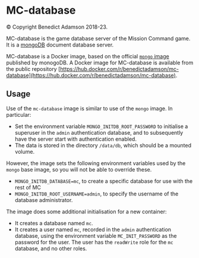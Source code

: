 # MC-database
© Copyright Benedict Adamson 2018-23.

MC-database is the game database server of the Mission Command game.
It is a [mongoDB](https://www.mongodb.com/) document database server.

MC-database is a Docker image, based on the official [`mongo` image](https://hub.docker.com/_/mongo) published by monogoDB. A Docker image for MC-database is available from the  public repository
[https://hub.docker.com/r/benedictadamson/mc-database](https://hub.docker.com/r/benedictadamson/mc-database).

## Usage
Use of the `mc-database` image is similar to use of the `mongo` image. In particular:
* Set the environment variable `MONGO_INITDB_ROOT_PASSWORD` to initialise a superuser in the `admin` authentication database, and to subsequently have the server start with authentication enabled.
* The data is stored in the directory `/data/db`, which should be a mounted volume.

However, the image sets the following environment variables used by the `mongo` base image, so you will not be able to override these.
* `MONGO_INITDB_DATABASE=mc`, to create a specific database for use with the rest of MC
* `MONGO_INITDB_ROOT_USERNAME=admin`, to specify the username of the database administrator.

The image does some additional initialisation for a new container:
* It creates a database named `mc`.
* It creates a user named `mc`, recorded in the `admin` authentication database, using the environment variable `MC_INIT_PASSWORD` as the password for the user.
  The user has the `readWrite` role for the `mc` database, and no other roles.